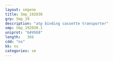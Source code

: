 ```yaml
---
layout: smgene
title: Smp_192030
grp: Smp_19
description: "atp binding cassette transporter"
smp: Smp_192030.1
uniprot: "G4VGG8"
length:   366
cdd: "ns"
kk: ns
categories: sm
---
```

